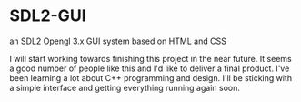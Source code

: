 SDL2-GUI
========

an SDL2 Opengl 3.x GUI system based on HTML and CSS

I will start working towards finishing this project in the near future.
It seems a good number of people like this and I'd like to deliver a final product. 
I've been learning a lot about C++ programming and design. I'll be sticking with a simple interface
and getting everything running again soon.
